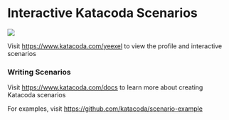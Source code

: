 # Interactive Katacoda Scenarios

[![](http://shields.katacoda.com/katacoda/yeexel/count.svg)](https://www.katacoda.com/yeexel "Get your profile on Katacoda.com")

Visit https://www.katacoda.com/yeexel to view the profile and interactive scenarios

### Writing Scenarios
Visit https://www.katacoda.com/docs to learn more about creating Katacoda scenarios

For examples, visit https://github.com/katacoda/scenario-example
